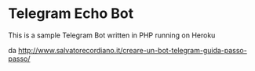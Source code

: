 # Telegram Echo Bot

This is a sample Telegram Bot written in PHP running on Heroku

da http://www.salvatorecordiano.it/creare-un-bot-telegram-guida-passo-passo/
